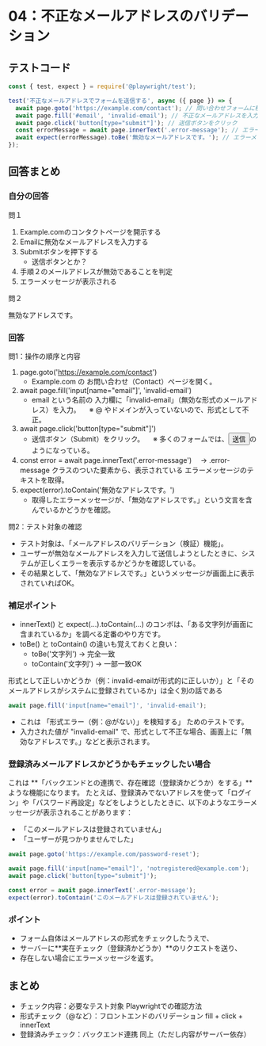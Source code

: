 # 04：不正なメールアドレスのバリデーション

## テストコード

```js
const { test, expect } = require('@playwright/test');

test('不正なメールアドレスでフォームを送信する', async ({ page }) => {
  await page.goto('https://example.com/contact'); // 問い合わせフォームに移動
  await page.fill('#email', 'invalid-email'); // 不正なメールアドレスを入力
  await page.click('button[type="submit"]'); // 送信ボタンをクリック
  const errorMessage = await page.innerText('.error-message'); // エラーメッセージを取得
  await expect(errorMessage).toBe('無効なメールアドレスです。'); // エラーメッセージが表示されることを確認
});
```

## 回答まとめ

### 自分の回答

問１
1. Example.comのコンタクトページを開示する
2. Emailに無効なメールアドレスを入力する
3. Submitボタンを押下する
   - 送信ボタンとか？
4. 手順２のメールアドレスが無効であることを判定
5. エラーメッセージが表示される

問２

無効なアドレスです。

### 回答

問1：操作の順序と内容
1. page.goto('https://example.com/contact')
   - Example.com の お問い合わせ（Contact）ページを開く。
2. await page.fill('input[name="email"]', 'invalid-email')
   - email という名前の 入力欄に「invalid-email」（無効な形式のメールアドレス）を入力。 　※ @ やドメインが入っていないので、形式として不正。
3. await page.click('button[type="submit"]')
   - 送信ボタン（Submit）をクリック。 　※ 多くのフォームでは、<button type="submit">送信</button>のようになっている。
4. const error = await page.innerText('.error-message')
 　→ .error-message クラスのついた要素から、表示されている エラーメッセージのテキストを取得。
5. expect(error).toContain('無効なアドレスです。')
   - 取得したエラーメッセージが、「無効なアドレスです。」という文言を含んでいるかどうかを確認。

問2：テスト対象の確認
* テスト対象は、「メールアドレスのバリデーション（検証）機能」。
* ユーザーが無効なメールアドレスを入力して送信しようとしたときに、システムが正しくエラーを表示するかどうかを確認している。
* その結果として、「無効なアドレスです。」というメッセージが画面上に表示されていればOK。

### 補足ポイント
* innerText() と expect(...).toContain(...) のコンボは、「ある文字列が画面に含まれているか」を調べる定番のやり方です。
* toBe() と toContain() の違いも覚えておくと良い：
    * toBe('文字列') → 完全一致
    * toContain('文字列') → 一部一致OK


形式として正しいかどうか（例：invalid-emailが形式的に正しいか）」と「そのメールアドレスがシステムに登録されているか」は全く別の話である

```js
await page.fill('input[name="email"]', 'invalid-email');
```

* これは 「形式エラー（例：@がない）」を検知する」 ためのテストです。
* 入力された値が "invalid-email" で、形式として不正な場合、画面上に「無効なアドレスです。」などと表示されます。

### 登録済みメールアドレスかどうかもチェックしたい場合
これは **「バックエンドとの連携で、存在確認（登録済かどうか）をする」**ような機能になります。
たとえば、登録済みでないアドレスを使って「ログイン」や「パスワード再設定」などをしようとしたときに、以下のようなエラーメッセージが表示されることがあります：
* 「このメールアドレスは登録されていません」
* 「ユーザーが見つかりませんでした」

```js
await page.goto('https://example.com/password-reset');

await page.fill('input[name="email"]', 'notregistered@example.com');
await page.click('button[type="submit"]');

const error = await page.innerText('.error-message');
expect(error).toContain('このメールアドレスは登録されていません');
```

### ポイント
* フォーム自体はメールアドレスの形式をチェックしたうえで、
* サーバーに**実在チェック（登録済かどうか）**のリクエストを送り、
* 存在しない場合にエラーメッセージを返す。

## まとめ

- チェック内容：必要なテスト対象	Playwrightでの確認方法
- 形式チェック（@など）：フロントエンドのバリデーション	fill + click + innerText
- 登録済みチェック：バックエンド連携	同上（ただし内容がサーバー依存）
